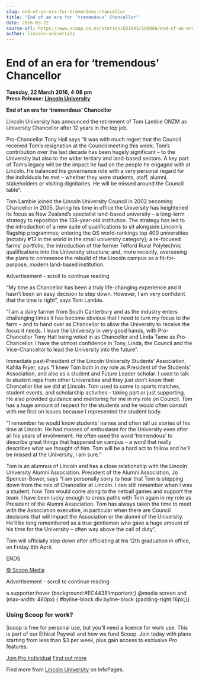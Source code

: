 ```yaml
---
slug: end-of-an-era-for-tremendous-chancellor
title: "End of an era for ‘tremendous’ Chancellor"
date: 2016-03-22
source-url: https://www.scoop.co.nz/stories/ED1603/S00086/end-of-an-era-for-tremendous-chancellor.htm
author: lincoln-university
---
```

End of an era for ‘tremendous’ Chancellor
=========================================

**Tuesday, 22 March 2016, 4:08 pm**  
**Press Release: [Lincoln University](https://info.scoop.co.nz/Lincoln_University)**

**End of an era for ‘tremendous’ Chancellor**

Lincoln University has announced the retirement of Tom Lambie ONZM as University Chancellor after 12 years in the top job.

Pro-Chancellor Tony Hall says “it was with much regret that the Council received Tom’s resignation at the Council meeting this week. Tom’s contribution over the last decade has been hugely significant – to the University but also to the wider tertiary and land-based sectors. A key part of Tom’s legacy will be the impact he had on the people he engaged with at Lincoln. He balanced his governance role with a very personal regard for the individuals he met – whether they were students, staff, alumni, stakeholders or visiting dignitaries. He will be missed around the Council table”.

Tom Lambie joined the Lincoln University Council in 2002 becoming Chancellor in 2005. During his time in office the University has heightened its focus as New Zealand’s specialist land-based university – a long-term strategy to reposition the 138-year-old institution. The strategy has led to the introduction of a new suite of qualifications to sit alongside Lincoln’s flagship programmes; entering the QS world-rankings top 400 universities (notably #13 in the world in the small university category); a re-focused farms’ portfolio; the introduction of the former Telford Rural Polytechnic qualifications into the University structure; and, more recently, overseeing the plans to commence the rebuild of the Lincoln campus as a fit-for-purpose, modern land-based institution.

Advertisement - scroll to continue reading





“My time as Chancellor has been a truly life-changing experience and it hasn’t been an easy decision to step down. However, I am very confident that the time is right”, says Tom Lambie.

“I am a dairy farmer from South Canterbury and as the industry enters challenging times it has become obvious that I need to turn my focus to the farm – and to hand over as Chancellor to allow the University to receive the focus it needs. I leave the University in very good hands, with Pro-Chancellor Tony Hall being voted in as Chancellor and Linda Tame as Pro-Chancellor. I have the utmost confidence in Tony, Linda, the Council and the Vice-Chancellor to lead the University into the future”.

Immediate past-President of the Lincoln University Students’ Association, Kahlia Fryer, says “I knew Tom both in my role as President of the Students’ Association, and also as a student and Future Leader scholar. I used to talk to student reps from other Universities and they just don’t know their Chancellor like we did at Lincoln. Tom used to come to sports matches, student events, and scholarship activities – taking part or just supporting. He also provided guidance and mentoring for me in my role on Council. Tom has a huge amount of respect for the students and he would often consult with me first on issues because I represented the student body.

“I remember he would know students’ names and often tell us stories of his time at Lincoln. He had masses of enthusiasm for the University even after all his years of involvement. He often used the word ‘tremendous’ to describe great things that happened on campus – a word that really describes what we thought of him. Tom will be a hard act to follow and he’ll be missed at the University, I am sure.”

Tom is an alumnus of Lincoln and has a close relationship with the Lincoln University Alumni Association. President of the Alumni Association, Jo Spencer-Bower, says “I am personally sorry to hear that Tom is stepping down from the role of Chancellor at Lincoln. I can still remember when I was a student, how Tom would come along to the netball games and support the team. I have been lucky enough to cross paths with Tom again in my role as President of the Alumni Association. Tom has always taken the time to meet with the Association executive, in particular when there are Council decisions that will impact the Association or the alumni of the University. He’ll be long remembered as a true gentleman who gave a huge amount of his time for the University – often way above the call of duty”.

Tom will officially step down after officiating at his 12th graduation in office, on Friday 8th April.

ENDS

[© Scoop Media](http://www.scoop.co.nz/about/terms.html)  

Advertisement - scroll to continue reading



a.supporter:hover {background:#EC4438!important;} @media screen and (max-width: 480px) { #byline-block div.byline-block {padding-right:16px;}}

### Using Scoop for work?

Scoop is free for personal use, but you’ll need a licence for work use. This is part of our Ethical Paywall and how we fund Scoop. Join today with plans starting from less than $3 per week, plus gain access to exclusive _Pro_ features.  
  
[Join Pro Individual](https://pro.scoop.co.nz/Individual/?from=ProIn24) [Find out more](https://pro.scoop.co.nz/using-scoop-for-work/?from=ProIn24)

Find more from [Lincoln University](https://info.scoop.co.nz/Lincoln_University) on InfoPages.